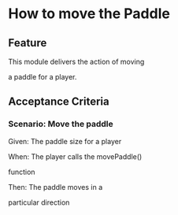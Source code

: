 # How to move the Paddle

## Feature

This module delivers the action of moving

a paddle for a player.

## Acceptance Criteria

### Scenario: Move the paddle

  Given: The paddle size for a player
  
  When: The player calls the movePaddle()
  
  function

  Then: The paddle moves in a
  
  particular direction
